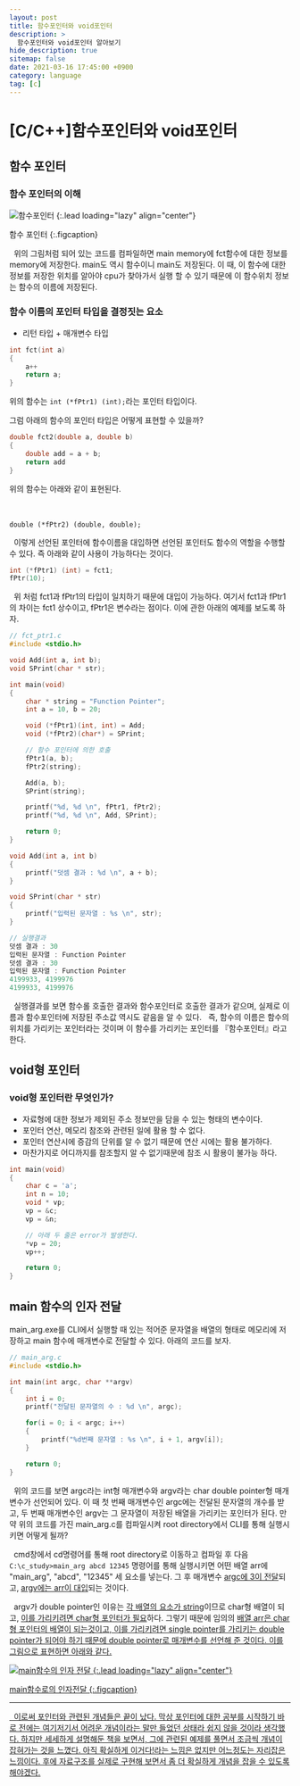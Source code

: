 ```yaml
---
layout: post
title: 함수포인터와 void포인터
description: >
  함수포인터와 void포인터 알아보기
hide_description: true
sitemap: false
date: 2021-03-16 17:45:00 +0900
category: language
tag: [c]
---
```


# [C/C++]함수포인터와 void포인터

## 함수 포인터

### 함수 포인터의 이해

![함수포인터](/assets/img/language/c/function_pointer.png)
{:.lead loading="lazy" align="center"}

함수 포인터
{:.figcaption}

&nbsp;&nbsp;위의 그림처럼 되어 있는 코드를 컴파일하면 main memory에 fct함수에 대한 정보를 memory에 저장한다. main도 역시 함수이니 main도 저장된다. 이 때, 이 함수에 대한 정보를 저장한 위치를 알아야 cpu가 찾아가서 실행 할 수 있기 때문에 이 함수위치 정보는 함수의 이름에 저장된다.

### 함수 이름의 포인터 타입을 결정짓는 요소

* 리턴 타입 + 매개변수 타입

```c
int fct(int a)
{
    a++
    return a;
}
```

위의 함수는 `int (*fPtr1) (int);`라는 포인터 타입이다.

그럼 아래의 함수의 포인터 타입은 어떻게 표현할 수 있을까?

```c
double fct2(double a, double b)
{
    double add = a + b;
    return add
}
```

위의 함수는 아래와 같이 표현된다.
<br/>
<br/>
<br/>

`double (*fPtr2) (double, double);`

&nbsp;&nbsp;이렇게 선언된 포인터에 함수이름을 대입하면 선언된 포인터도 함수의 역할을 수행할 수 있다. 즉 아래와 같이 사용이 가능하다는 것이다.

```c
int (*fPtr1) (int) = fct1;
fPtr(10);
```

&nbsp;&nbsp;위 처럼 fct1과 fPtr1의 타입이 일치하기 때문에 대입이 가능하다. 여기서 fct1과 fPtr1의 차이는 fct1 상수이고, fPtr1은 변수라는 점이다. 이에 관한 아래의 예제를 보도록 하자.

```c
// fct_ptr1.c
#include <stdio.h>

void Add(int a, int b);
void SPrint(char * str);

int main(void)
{
    char * string = "Function Pointer";
    int a = 10, b = 20;

    void (*fPtr1)(int, int) = Add;
    void (*fPtr2)(char*) = SPrint;

    // 함수 포인터에 의한 호출
    fPtr1(a, b);
    fPtr2(string);

    Add(a, b);
    SPrint(string);

    printf("%d, %d \n", fPtr1, fPtr2);
    printf("%d, %d \n", Add, SPrint);

    return 0;
}

void Add(int a, int b)
{
    printf("덧셈 결과 : %d \n", a + b);
}

void SPrint(char * str)
{
    printf("입력된 문자열 : %s \n", str);
}

// 실행결과
덧셈 결과 : 30
입력된 문자열 : Function Pointer
덧셈 결과 : 30
입력된 문자열 : Function Pointer
4199933, 4199976
4199933, 4199976
```

&nbsp;&nbsp;실행결과를 보면 함수롤 호출한 결과와 함수포인터로 호출한 결과가 같으며, 실제로 이름과 함수포인터에 저장된 주소값 역시도 같음을 알 수 있다.
&nbsp;&nbsp;즉, 함수의 이름은 함수의 위치를 가리키는 포인터라는 것이며 이 함수를 가리키는 포인터를 『함수포인터』라고 한다.

## void형 포인터

### void형 포인터란 무엇인가?

* 자료형에 대한 정보가 제외된 주소 정보만을 담을 수 있는 형태의 변수이다.
* 포인터 연산, 메모리 참조와 관련된 일에 활용 할 수 없다.
* 포인터 연산시에 증감의 단위를 알 수 없기 때문에 연산 시에는 활용 불가하다.
* 마찬가지로 어디까지를 참조할지 알 수 없기때문에 참조 시 활용이 불가능 하다.

```c
int main(void)
{
    char c = 'a';
    int n = 10;
    void * vp;
    vp = &c;
    vp = &n;

    // 아래 두 줄은 error가 발생한다.
    *vp = 20;
    vp++;

    return 0;
}
```

## main 함수의 인자 전달

main_arg.exe를 CLI에서 실행할 때 있는 적어준 문자열을 배열의 형태로 메모리에 저장하고 main 함수에 매개변수로 전달할 수 있다. 아래의 코드를 보자.

```c
// main_arg.c
#include <stdio.h>

int main(int argc, char **argv)
{
    int i = 0;
    printf("전달된 문자열의 수 : %d \n", argc);

    for(i = 0; i < argc; i++)
    {
        printf("%d번째 문자열 : %s \n", i + 1, argv[i]);
    }

    return 0;
}
```

&nbsp;&nbsp;위의 코드를 보면 argc라는 int형 매개변수와 argv라는 char double pointer형 매개변수가 선언되어 있다. 이 때 첫 번째 매개변수인 argc에는 전달된 문자열의 개수를 받고, 두 번째 매개변수인 argv는 그 문자열이 저장된 배열을 가리키는 포인터가 된다. 만약 위의 코드를 가진 main_arg.c를 컴파일시켜 root directory에서 CLI를 통해 실행시키면 어떻게 될까?

&nbsp;&nbsp;cmd창에서 cd명령어를 통해 root directory로 이동하고 컴파일 후 다음 `C:\c_study>main_arg abcd 12345` 명령어를 통해 실행시키면 어떤 배열 arr에 "main_arg", "abcd", "12345" 세 요소를 넣는다. 그 후 매개변수 <u>argc에 3이 전달</u>되고, <u>argv에는 arr이 대입</u>되는 것이다.

&nbsp;&nbsp;argv가 double pointer인 이유는 <u>각 배열의 요소가 string</u>이므로 char형 배열이 되고, <u>이를 가리키려면 char형 포인터가 필요</u>하다. 그렇기 때문에 임의의 <u>배열 arr은 char형 포인터의 배열<u>이 되는것이고, 이를 가리키려면 single pointer를 가리키는 double pointer가 되어야 하기 때문에 double pointer로 매개변수를 선언해 준 것이다. 이를 그림으로 표현하면 아래와 같다.

![main함수의 인자 전달](/assets/img/language/c/main_parameter.png)
{:.lead loading="lazy" align="center"}

main함수로의 인자전달
{:.figcaption}

---

&nbsp;&nbsp;이로써 포인터와 관련된 개념들은 끝이 났다. 막상 포인터에 대한 공부를 시작하기 바로 전에는 여기저기서 어려운 개념이라는 말만 들었던 상태라 쉽지 않을 것이라 생각했다. 하지만 세세하게 설명해둔 책을 보면서, 그에 관련된 예제를 풀면서 조금씩 개념이 잡혀가는 것을 느꼈다. 아직 확실하게 이거다!라는 느낌은 없지만 어느정도는 자리잡은 느낌이다. 후에 자료구조를 실제로 구현해 보면서 좀 더 확실하게 개념을 잡을 수 있도록 해야겠다.